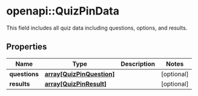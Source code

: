 # openapi::QuizPinData

This field includes all quiz data including questions, options, and results.

## Properties
Name | Type | Description | Notes
------------ | ------------- | ------------- | -------------
**questions** | [**array[QuizPinQuestion]**](QuizPinQuestion.md) |  | [optional] 
**results** | [**array[QuizPinResult]**](QuizPinResult.md) |  | [optional] 



